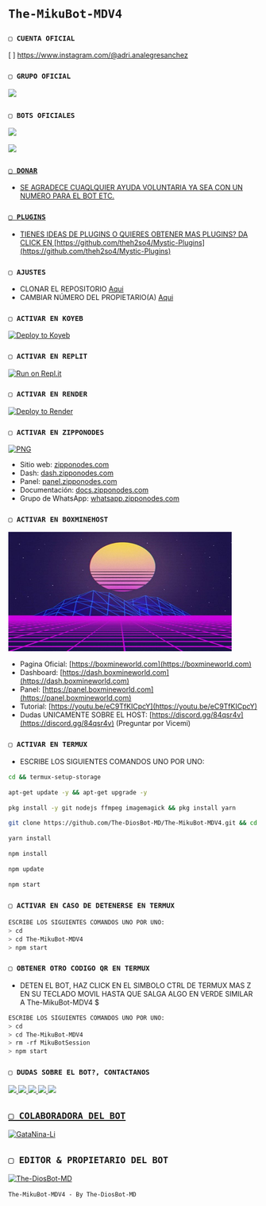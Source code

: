 # `The-MikuBot-MDV4` 

### `▢ CUENTA OFICIAL`

[  ] https://www.instagram.com/@adri.analegresanchez

### `▢ GRUPO OFICIAL`

<a href="https://chat.whatsapp.com/C92isvspFcXCtqv2PqCfHI" target="blank"><img src="https://img.shields.io/badge/GRUPO_DE_SOPORTE_(ES)-25D366?style=for-the-badge&logo=whatsapp&logoColor=white" /></a>

 ### `▢ BOTS OFICIALES`

<a href="https://api.whatsapp.com/send/?phone=595994825505&text=/estado&type=phone_number&app_absent=0" target="blank"><img src="https://img.shields.io/badge/BOT_OFICIAL_1_(INACTIVO)-25D366?style=for-the-badge&logo=whatsapp&logoColor=white" />

<a href="https://api.whatsapp.com/send/?phone=595982216131&text=/estado&type=phone_number&app_absent=0" target="blank"><img src="https://img.shields.io/badge/BOT_OFICIAL_2_(INACTIVO)-25D366?style=for-the-badge&logo=whatsapp&logoColor=white" />

### `▢ DONAR`
- SE AGRADECE CUAQLQUIER AYUDA VOLUNTARIA YA SEA CON UN NUMERO PARA EL BOT ETC.

### `▢ PLUGINS`
- TIENES IDEAS DE PLUGINS O QUIERES OBTENER MAS PLUGINS? DA CLICK EN [https://github.com/theh2so4/Mystic-Plugins](https://github.com/theh2so4/Mystic-Plugins)

### `▢ AJUSTES`
- CLONAR EL REPOSITORIO [Aqui](https://github.com/The-DiosBot-MD/The-MikuBot-MDV4/fork)
- CAMBIAR NÚMERO DEL PROPIETARIO(A) [Aqui](https://github.com/The-DiosBot-MD/The-MikuBot-MDV4/blob/master/config.js)
  
### `▢ ACTIVAR EN KOYEB`

[![Deploy to Koyeb](https://www.koyeb.com/static/images/deploy/button.svg)](https://app.koyeb.com/deploy?type=git&repository=https://github.com/The-DiosBot-MD/The-MikuBot-MDV4&branch=master&name=mysticbot)
  
### `▢ ACTIVAR EN REPLIT`

[![Run on Repl.it](https://repl.it/badge/github/The-DiosBot-MD/The-MikuBot-MDV4)](https://repl.it/github/The-DiosBot-MD/The-MikuBot-MDV4) 
  
### `▢ ACTIVAR EN RENDER`

[![Deploy to Render](https://render.com/images/deploy-to-render-button.svg)](https://dashboard.render.com/blueprint/new?repo=https%3A%2F%2Fgithub.com%2FThe-DiosBot-MD%2FThe-MikuBot-MDV4) 

### `▢ ACTIVAR EN ZIPPONODES`
<a href="https://www.zipponodes.com"><img src="https://cdn.zipponodes.com/zipponodes/logos/logo_zipponodes_transparent2.png" width="350" height="130" alt="PNG"/></a>
- Sitio web: [zipponodes.com](https://www.zipponodes.com)
- Dash: [dash.zipponodes.com](https://dash.zipponodes.com)
- Panel: [panel.zipponodes.com](https://panel.zipponodes.com)
- Documentación: [docs.zipponodes.com](https://docs.zipponodes.com)
- Grupo de WhatsApp: [whatsapp.zipponodes.com](https://whatsapp.zipponodes.com)

### `▢ ACTIVAR EN BOXMINEHOST`
<a href="https://boxmineworld.com"><img src="https://raw.githubusercontent.com/BrunoSobrino/TheMystic-Bot-MD/master/src/Pre%20Bot%20Publi.png" width="450" height="240" alt="JPG"/></a>
- Pagina Oficial: [https://boxmineworld.com](https://boxmineworld.com)
- Dashboard: [https://dash.boxmineworld.com](https://dash.boxmineworld.com)
- Panel: [https://panel.boxmineworld.com](https://panel.boxmineworld.com)
- Tutorial: [https://youtu.be/eC9TfKICpcY](https://youtu.be/eC9TfKICpcY)
- Dudas UNICAMENTE SOBRE EL HOST: [https://discord.gg/84qsr4v](https://discord.gg/84qsr4v) (Preguntar por Vicemi)

### `▢ ACTIVAR EN TERMUX` 
- ESCRIBE LOS SIGUIENTES COMANDOS UNO POR UNO:
```bash
cd && termux-setup-storage
```

```bash
apt-get update -y && apt-get upgrade -y
```

```bash
pkg install -y git nodejs ffmpeg imagemagick && pkg install yarn 
```

```bash
git clone https://github.com/The-DiosBot-MD/The-MikuBot-MDV4.git && cd The-MikuBot-MDV4
```

```bash
yarn install
```

```bash
npm install
```

```bash
npm update
```

```bash
npm start
```

### `▢ ACTIVAR EN CASO DE DETENERSE EN TERMUX`
```bash
ESCRIBE LOS SIGUIENTES COMANDOS UNO POR UNO:
> cd 
> cd The-MikuBot-MDV4
> npm start
```

### `▢ OBTENER OTRO CODIGO QR EN TERMUX`
- DETEN EL BOT, HAZ CLICK EN EL SIMBOLO CTRL DE TERMUX MAS Z EN SU TECLADO MOVIL HASTA QUE SALGA ALGO EN VERDE SIMILAR A The-MikuBot-MDV4 $  
```bash
ESCRIBE LOS SIGUIENTES COMANDOS UNO POR UNO:
> cd 
> cd The-MikuBot-MDV4
> rm -rf MikuBotSession
> npm start
```
 ### `▢ DUDAS SOBRE EL BOT?, CONTACTANOS`
<a href="http://wa.me/595994836199" target="blank"><img src="https://img.shields.io/badge/Adrian Oficial-25D366?style=for-the-badge&logo=whatsapp&logoColor=white" />
<a href="http://wa.me/595986637644" target="blank"><img src="https://img.shields.io/badge/COLAB.1-25D366?style=for-the-badge&logo=whatsapp&logoColor=white" />
<a href="http://wa.me/595971253989" target="blank"><img src="https://img.shields.io/badge/COLAB.2-25D366?style=for-the-badge&logo=whatsapp&logoColor=white" />
<a href="http://wa.me/595982216131" target="blank"><img src="https://img.shields.io/badge/COLAB.3-25D366?style=for-the-badge&logo=whatsapp&logoColor=white" />
<a href="http://wa.me/595994825505" target="blank"><img src="https://img.shields.io/badge/COLAB.4-25D366?style=for-the-badge&logo=whatsapp&logoColor=white" />

## `▢ COLABORADORA DEL BOT` 
<a href="https://github.com/GataNina-Li"><img src="https://github.com/GataNina-Li.png" width="100" height="100" alt="GataNina-Li"/></a>

## `▢ EDITOR & PROPIETARIO DEL BOT` 
<a href="https://github.com/The-DiosBot-MD"><img src="https://github.com/The-DiosBot-MD.png" width="250" height="250" alt="The-DiosBot-MD"/></a>
  
`The-MikuBot-MDV4 - By The-DiosBot-MD`
